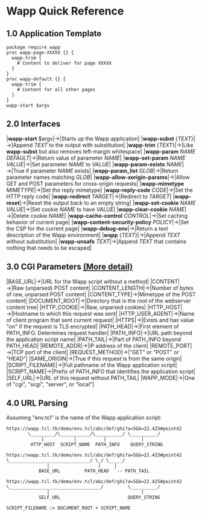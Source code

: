 Wapp Quick Reference
====================

1.0 Application Template
------------------------

>
    package require wapp
    proc wapp-page-XXXXX {} {
      wapp-trim {
        # Content to deliver for page XXXXX
      }
    }
    proc wapp-default {} {
      wapp-trim {
        # Content for all other pages
      }
    }
    wapp-start $argv
         

2.0 Interfaces
--------------

>
|**wapp-start** $argv|&rarr;|Starts up the Wapp application|
|**wapp-subst** {_TEXT_}|&rarr;|Append _TEXT_ to the output with substitution|
|**wapp-trim** {_TEXT_}|&rarr;|Like **wapp-subst** but also removes left-margin whitespace|
|**wapp-param** _NAME_ _DEFAULT_|&rarr;|Return value of parameter _NAME_|
|**wapp-set-param** _NAME_ _VALUE_|&rarr;|Set parameter _NAME_ to _VALUE_|
|**wapp-param-exists** _NAME_|&rarr;|True if parameter _NAME_ exists|
|**wapp-param_list** _GLOB_|&rarr;|Return parameter names matching _GLOB_|
|**wapp-allow-xorigin-params**|&rarr;|Allow GET and POST parameters for cross-origin requests|
|**wapp-mimetype** _MIMETYPE_|&rarr;|Set the reply mimetype|
|**wapp-reply-code** _CODE_|&rarr;|Set the HTTP reply code|
|**wapp-redirect** _TARGET_|&rarr;|Redirect to _TARGET_|
|**wapp-reset**|&rarr;|Reset the output back to an empty string|
|**wapp-set-cookie** _NAME_ _VALUE_|&rarr;|Set cookie _NAME_ to have _VALUE_|
|**wapp-clear-cookie** _NAME_|&rarr;|Delete cookie _NAME_|
|**wapp-cache-control** _CONTROL_|&rarr;|Set caching behavior of current page|
|**wapp-content-security-policy** _POLICY_|&rarr;|Set the CSP for the current page|
|**wapp-debug-env**|&rarr;|Return a text description of the Wapp environment|
|**wapp** {_TEXT_}|&rarr;|Append _TEXT_ without substitution|
|**wapp-unsafe** _TEXT_|&rarr;|Append _TEXT_ that contains nothing that needs to be escaped|


<a name="cgiparams"></a>
3.0 CGI Parameters [(More detail)](params.md#cgidetail)
------------------

>
|BASE\_URL|&rarr;|URL for the Wapp script without a method|
|CONTENT|&rarr;|Raw (unparsed) POST content|
|CONTENT\_LENGTH|&rarr;|Number of bytes of raw, unparsed POST content|
|CONTENT\_TYPE|&rarr;|Mimetype of the POST content|
|DOCUMENT\_ROOT|&rarr;|Directory that is the root of the webserver content tree|
|HTTP\_COOKIE|&rarr;|Raw, unparsed cookies|
|HTTP\_HOST|&rarr;|Hostname to which this request was sent|
|HTTP\_USER\_AGENT|&rarr;|Name of client program that sent current request|
|HTTPS|&rarr;|Exists and has value "on" if the request is TLS encrypted|
|PATH\_HEAD|&rarr;|First element of PATH\_INFO. Determines request handler|
|PATH\_INFO|&rarr;|URL path beyond the application script name|
|PATH\_TAIL|&rarr;|Part of PATH\_INFO beyond PATH\_HEAD|
|REMOTE\_ADDR|&rarr;|IP address of the client|
|REMOTE\_PORT|&rarr;|TCP port of the client|
|REQUEST\_METHOD|&rarr;|"GET" or "POST" or "HEAD"|
|SAME\_ORIGIN|&rarr;|True if this request is from the same origin|
|SCRIPT\_FILENAME|&rarr;|Full pathname of the Wapp application script|
|SCRIPT\_NAME|&rarr;|Prefix of PATH\_INFO that identifies the application script|
|SELF\_URL|&rarr;|URL of this request without PATH\_TAIL|
|WAPP\_MODE|&rarr;|One of "cgi", "scgi", "server", or "local"|

4.0 URL Parsing
---------------

Assuming "env.tcl" is the name of the Wapp application script:

>
    https://wapp.tcl.tk/demo/env.tcl/abc/def/ghi?a=5&b=22.425#point42
            \_________/\___________/\__________/ \__________/
                 |           |          |             |
             HTTP_HOST  SCRIPT_NAME  PATH_INFO    QUERY_STRING

>
    https://wapp.tcl.tk/demo/env.tcl/abc/def/ghi?a=5&b=22.425#point42
    \______________________________/ \_/ \_____/
                   |                  |     |
                BASE_URL         PATH_HEAD  `-- PATH_TAIL

>
    https://wapp.tcl.tk/demo/env.tcl/abc/def/ghi?a=5&b=22.425#point42
    \__________________________________/         \__________/
                   |                                  |
                SELF_URL                         QUERY_STRING

>
    SCRIPT_FILENAME := DOCUMENT_ROOT + SCRIPT_NAME
